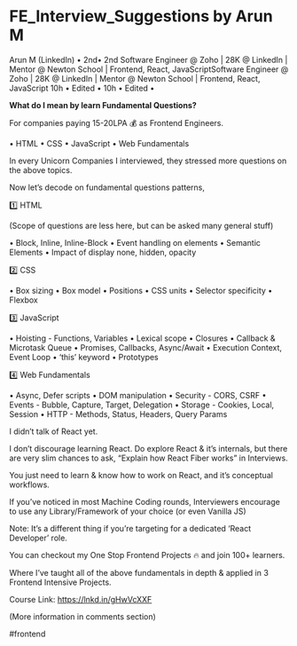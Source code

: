 # FE_Interview_Suggestions by Arun M

Arun M (LinkedIn)
• 2nd• 2nd
Software Engineer @ Zoho | 28K @ LinkedIn | Mentor @ Newton School | Frontend, React, JavaScriptSoftware Engineer @ Zoho | 28K @ LinkedIn | Mentor @ Newton School | Frontend, React, JavaScript
10h • Edited • 10h • Edited •


<strong>
What do I mean by learn Fundamental Questions?
</strong>


For companies paying 15-20LPA 💰 as Frontend Engineers.

• HTML
• CSS
• JavaScript
• Web Fundamentals

In every Unicorn Companies I interviewed, they stressed more questions on the above topics.

Now let’s decode on fundamental questions patterns,

1️⃣ HTML

(Scope of questions are less here, but can be asked many general stuff)

• Block, Inline, Inline-Block
• Event handling on elements
• Semantic Elements
• Impact of display none, hidden, opacity

2️⃣ CSS

• Box sizing
• Box model
• Positions
• CSS units
• Selector specificity
• Flexbox

3️⃣ JavaScript

• Hoisting - Functions, Variables
• Lexical scope
• Closures
• Callback & Microtask Queue
• Promises, Callbacks, Async/Await
• Execution Context, Event Loop
• ‘this’ keyword
• Prototypes

4️⃣ Web Fundamentals

• Async, Defer scripts
• DOM manipulation
• Security - CORS, CSRF
• Events - Bubble, Capture, Target, Delegation
• Storage - Cookies, Local, Session
• HTTP - Methods, Status, Headers, Query Params

I didn’t talk of React yet.

I don’t discourage learning React. Do explore React & it’s internals, but there are very slim chances to ask, “Explain how React Fiber works” in Interviews.

You just need to learn & know how to work on React, and it’s conceptual workflows.

If you’ve noticed in most Machine Coding rounds, Interviewers encourage to use any Library/Framework of your choice (or even Vanilla JS)

Note: It’s a different thing if you’re targeting for a dedicated ‘React Developer’ role.

You can checkout my One Stop Frontend Projects 🔥 and join 100+ learners.

Where I’ve taught all of the above fundamentals in depth & applied in 3 Frontend Intensive Projects.

Course Link: https://lnkd.in/gHwVcXXF


(More information in comments section)

#frontend
